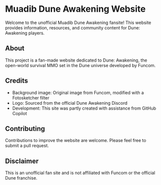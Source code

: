 # Muadib Dune Awakening Website

Welcome to the unofficial Muadib Dune Awakening fansite! This website provides information, resources, and community content for Dune: Awakening players.

## About

This project is a fan-made website dedicated to Dune: Awakening, the open-world survival MMO set in the Dune universe developed by Funcom.

## Credits

- Background image: Original image from Funcom, modified with a Fotosketcher filter
- Logo: Sourced from the official Dune Awakening Discord
- Development: This site was partly created with assistance from GitHub Copilot

## Contributing

Contributions to improve the website are welcome. Please feel free to submit a pull request.

## Disclaimer

This is an unofficial fan site and is not affiliated with Funcom or the official Dune franchise.
